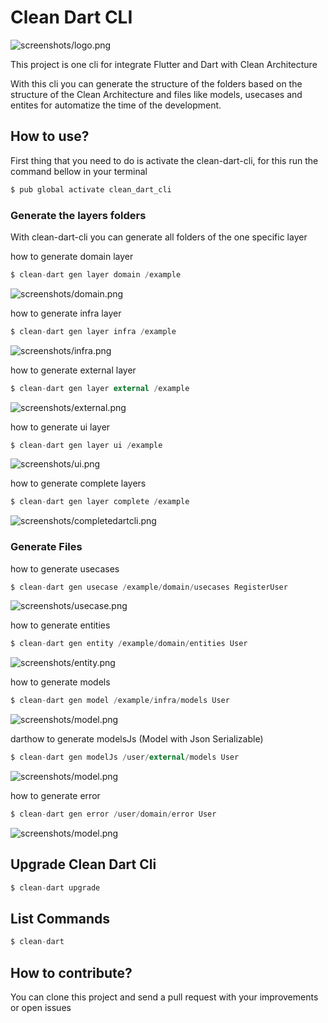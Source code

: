 # Clean Dart CLI

![screenshots/logo.png](screenshots/logo.png)

This project is one cli for integrate Flutter and Dart with Clean Architecture

With this cli you can generate the structure of the folders based on the structure of the Clean Architecture and files like models, usecases and entites for automatize the time of the development.

## How to use?

First thing that you need to do is activate the clean-dart-cli, for this run the command bellow in your terminal

```dart
$ pub global activate clean_dart_cli
```

### Generate the layers folders

With clean-dart-cli you can generate all folders of the one specific layer

how to generate domain layer

```dart
$ clean-dart gen layer domain /example
```

![screenshots/domain.png](screenshots/domain.png)

how to generate infra layer

```dart
$ clean-dart gen layer infra /example
```

![screenshots/infra.png](screenshots/infra.png)

how to generate external layer

```dart
$ clean-dart gen layer external /example
```

![screenshots/external.png](screenshots/external.png)

how to generate ui layer

```dart
$ clean-dart gen layer ui /example
```

![screenshots/ui.png](screenshots/ui.png)

how to generate complete layers

```dart
$ clean-dart gen layer complete /example
```

![screenshots/completedartcli.png](screenshots/completedartcli.png)

### Generate Files

how to generate usecases

```dart
$ clean-dart gen usecase /example/domain/usecases RegisterUser
```

![screenshots/usecase.png](screenshots/usecase.png)

how to generate entities

```dart
$ clean-dart gen entity /example/domain/entities User
```

![screenshots/entity.png](screenshots/entity.png)

how to generate models

```dart
$ clean-dart gen model /example/infra/models User
```

![screenshots/model.png](screenshots/model.png)

darthow to generate modelsJs (Model with Json Serializable)

```dart
$ clean-dart gen modelJs /user/external/models User
```

![screenshots/model.png](screenshots/model_js.png)

how to generate error

```dart
$ clean-dart gen error /user/domain/error User
```

![screenshots/model.png](screenshots/error.png)


## Upgrade Clean Dart Cli

```dart
$ clean-dart upgrade
```

## List Commands

```dart
$ clean-dart
```

## How to contribute?

You can clone this project and send a pull request with your improvements or open issues
